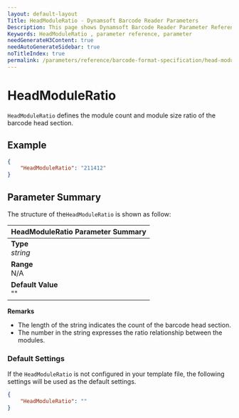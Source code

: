 ```yaml
---
layout: default-layout
Title: HeadModuleRatio - Dynamsoft Barcode Reader Parameters
Description: This page shows Dynamsoft Barcode Reader Parameter Reference for HeadModuleRatio.
Keywords: HeadModuleRatio , parameter reference, parameter
needGenerateH3Content: true
needAutoGenerateSidebar: true
noTitleIndex: true
permalink: /parameters/reference/barcode-format-specification/head-module-ratio.html
---
```


# HeadModuleRatio  

`HeadModuleRatio` defines the module count and module size ratio of the barcode head section.
## Example


```json
{
    "HeadModuleRatio": "211412"
}
```

## Parameter Summary
The structure of the`HeadModuleRatio` is shown as follow:

| HeadModuleRatio  Parameter Summary |
| :--------------------------------- |
| **Type**<br>*string* |
| **Range**<br>N/A |
| **Default Value**<br> ""|

**Remarks**
- The length of the string indicates the count of the barcode head section.
- The number in the string expresses the ratio relationship between the modules.

### Default Settings

If the `HeadModuleRatio` is not configured in your template file, the following settings will be used as the default settings.

```json
{
    "HeadModuleRatio": ""
}
```